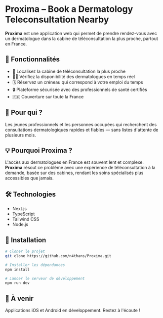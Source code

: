 # Proxima – Book a Dermatology Teleconsultation Nearby

**Proxima** est une application web qui permet de prendre rendez-vous avec un dermatologue dans la cabine de téléconsultation la plus proche, partout en France.

## 🚀 Fonctionnalités

* 📍 Localisez la cabine de téléconsultation la plus proche
* 🧑‍⚕️ Vérifiez la disponibilité des dermatologues en temps réel
* 🗓️ Réservez un créneau qui correspond à votre emploi du temps
* 🔒 Plateforme sécurisée avec des professionnels de santé certifiés
* 🇫🇷 Couverture sur toute la France

## 👥 Pour qui ?

Les jeunes professionnels et les personnes occupées qui recherchent des consultations dermatologiques rapides et fiables — sans listes d'attente de plusieurs mois.

## 💡 Pourquoi Proxima ?

L'accès aux dermatologues en France est souvent lent et complexe. **Proxima** résout ce problème avec une expérience de téléconsultation à la demande, basée sur des cabines, rendant les soins spécialisés plus accessibles que jamais.

## 🛠️ Technologies

* Next.js
* TypeScript
* Tailwind CSS
* Node.js

## 🚀 Installation

```bash
# Cloner le projet
git clone https://github.com/n4thans/Proxima.git

# Installer les dépendances
npm install

# Lancer le serveur de développement
npm run dev
```

## 📱 À venir

Applications iOS et Android en développement. Restez à l'écoute !
